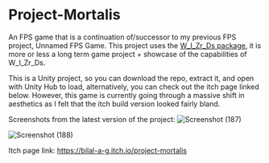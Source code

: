 # Project-Mortalis
An FPS game that is a continuation of/successor to my previous FPS project, Unnamed FPS Game. This project uses the [W_I_Zr_Ds package](https://github.com/Bilal-A-G/W_I_Zr_Ds-Tools), it is more or less a long term game project + showcase of the capabilities of W_I_Zr_Ds.

This is a Unity project, so you can download the repo, extract it, and open with Unity Hub to load, alternatively, you can check out the itch page linked below. However, this game is currently going through a massive shift in aesthetics as I felt that the itch build version looked fairly bland.

Screenshots from the latest version of the project:
![Screenshot (187)](https://user-images.githubusercontent.com/86686062/204679063-5ed24995-f948-4037-b5d7-b4662b47b477.png)

![Screenshot (188)](https://user-images.githubusercontent.com/86686062/204679075-8ad296fd-f139-4171-8253-42fcae6454bd.png)

Itch page link:
https://bilal-a-g.itch.io/project-mortalis
